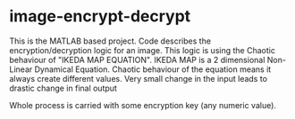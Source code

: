 # image-encrypt-decrypt
This is the MATLAB based project.
Code describes the encryption/decryption logic for an image.
This logic is using the Chaotic behaviour of "IKEDA MAP EQUATION".
IKEDA MAP is a 2 dimensional Non-Linear Dynamical Equation. Chaotic behaviour of the equation means it always create different values. Very small change in the input leads to drastic change in final output

Whole process is carried with some encryption key (any numeric value).
